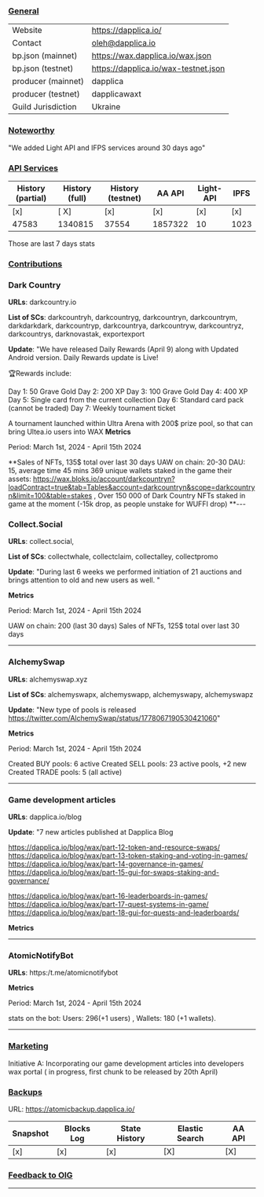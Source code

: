 ### <ins>General</ins>

|  |  |
| --- | --- |
| Website | https://dapplica.io/ |
| Contact | oleh@dapplica.io |
| bp.json (mainnet) | https://wax.dapplica.io/wax.json |
| bp.json (testnet) | https://dapplica.io/wax-testnet.json |
| producer (mainnet) | dapplica |
| producer (testnet) | dapplicawaxt |
| Guild Jurisdiction | Ukraine |

### <ins>Noteworthy</ins>

"We added Light API and IFPS services around 30 days ago"

### <ins>API Services</ins>

| History (partial) | History (full) | History (testnet) | AA API | Light-API  | IPFS |
|--------|--------|--------|--------|--------|--------|
| [x] | [ X] | [x] | [x] | [x] | [x] |  [x] |
| 47583 | 1340815 | 37554 | 1857322 | 10 |  1023 |

Those are last 7 days stats

### <ins>Contributions</ins>

### Dark Country 

**URLs**: darkcountry.io

**List of SCs**: darkcountryh, darkcountryg, darkcountryn, darkcountrym, darkdarkdark, darkcountryp, darkcountrya, darkcountryw,
darkcountryz, darkcountrys, darknovastak, exportexport

**Update**: 
"We have released Daily Rewards (April 9) along with Updated Android version. Daily Rewards update is Live!

🏆Rewards include:

Day 1: 50 Grave Gold
Day 2: 200 XP
Day 3: 100 Grave Gold
Day 4: 400 XP
Day 5: Single card from the current collection
Day 6: Standard card pack (cannot be traded)
Day 7: Weekly tournament ticket


A tournament launched within Ultra Arena with 200$ prize pool, so that can bring Ultea.io users into WAX
**Metrics**

Period: March 1st, 2024 - April 15th 2024


**Sales of NFTs, 135$ total over last 30 days
UAW on chain: 20-30
DAU: 15, average time 45 mins
369  unique wallets staked in the game their assets: https://wax.bloks.io/account/darkcountryn?loadContract=true&tab=Tables&account=darkcountryn&scope=darkcountryn&limit=100&table=stakes ,
Over 150 000 of Dark Country NFTs staked in game at the moment (-15k drop, as people unstake for WUFFI drop)
**---
### Collect.Social

**URLs**: collect.social, 

**List of SCs**: collectwhale, collectclaim, collectalley, collectpromo

**Update**: 
"During last 6 weeks we performed initiation of 21 auctions and brings attention to old and new users as well. "

**Metrics**

Period: March 1st, 2024 - April 15th 2024

UAW on chain: 200 (last 30 days)
Sales of NFTs, 125$ total over last 30 days

---
### AlchemySwap

**URLs**: alchemyswap.xyz 

**List of SCs**: alchemyswapx, alchemyswapp, alchemyswapy, alchemyswapz

**Update**: 
"New type of pools is released https://twitter.com/AlchemySwap/status/1778067190530421060"

**Metrics**

Period: March 1st, 2024 - April 15th 2024

Created BUY pools: 6 active
Created SELL pools: 23 active pools, +2 new
Created TRADE pools: 5 (all active)

---
### Game development articles

**URLs**: dapplica.io/blog 


**Update**: 
"7 new articles published at Dapplica Blog

https://dapplica.io/blog/wax/part-12-token-and-resource-swaps/ 
https://dapplica.io/blog/wax/part-13-token-staking-and-voting-in-games/ 
https://dapplica.io/blog/wax/part-14-governance-in-games/
https://dapplica.io/blog/wax/part-15-gui-for-swaps-staking-and-governance/ 

https://dapplica.io/blog/wax/part-16-leaderboards-in-games/ 
https://dapplica.io/blog/wax/part-17-quest-systems-in-game/ 
https://dapplica.io/blog/wax/part-18-gui-for-quests-and-leaderboards/ 

**Metrics**

---

### AtomicNotifyBot

**URLs**: https:/t.me/atomicnotifybot

**Metrics**

Period: March 1st, 2024 - April 15th 2024

stats on the bot: Users: 296(+1 users) , Wallets: 180 (+1 wallets).

---

### <ins>Marketing</ins>


Initiative A: Incorporating our game development articles into developers wax portal ( in progress, first chunk to be released by 20th April)


### <ins>Backups </ins>
URL: https://atomicbackup.dapplica.io/

| Snapshot | Blocks Log | State History | Elastic Search | AA API |
|--------|--------|--------|--------|--------|
| [x] | [x] | [x] | [X] | [X] |


### <ins>Feedback to OIG</ins>

----